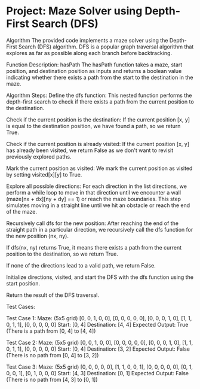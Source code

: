 # Project: Maze Solver using Depth-First Search (DFS)
Algorithm
The provided code implements a maze solver using the Depth-First Search (DFS) algorithm. DFS is a popular graph traversal algorithm that explores as far as possible along each branch before backtracking.

Function Description: hasPath
The hasPath function takes a maze, start position, and destination position as inputs and returns a boolean value indicating whether there exists a path from the start to the destination in the maze.

Algorithm Steps:
Define the dfs function: This nested function performs the depth-first search to check if there exists a path from the current position to the destination.

Check if the current position is the destination: If the current position [x, y] is equal to the destination position, we have found a path, so we return True.

Check if the current position is already visited: If the current position [x, y] has already been visited, we return False as we don't want to revisit previously explored paths.

Mark the current position as visited: We mark the current position as visited by setting visited[x][y] to True.

Explore all possible directions: For each direction in the list directions, we perform a while loop to move in that direction until we encounter a wall (maze[nx + dx][ny + dy] == 1) or reach the maze boundaries. This step simulates moving in a straight line until we hit an obstacle or reach the end of the maze.

Recursively call dfs for the new position: After reaching the end of the straight path in a particular direction, we recursively call the dfs function for the new position (nx, ny).

If dfs(nx, ny) returns True, it means there exists a path from the current position to the destination, so we return True.

If none of the directions lead to a valid path, we return False.

Initialize directions, visited, and start the DFS with the dfs function using the start position.

Return the result of the DFS traversal.

Test Cases:

Test Case 1:
Maze: (5x5 grid)
[0, 0, 1, 0, 0],
[0, 0, 0, 0, 0],
[0, 0, 0, 1, 0],
[1, 1, 0, 1, 1],
[0, 0, 0, 0, 0]
Start: [0, 4]
Destination: [4, 4]
Expected Output: True (There is a path from [0, 4] to [4, 4])

Test Case 2:
Maze: (5x5 grid)
[0, 0, 1, 0, 0],
[0, 0, 0, 0, 0],
[0, 0, 0, 1, 0],
[1, 1, 0, 1, 1],
[0, 0, 0, 0, 0]
Start: [0, 4]
Destination: [3, 2]
Expected Output: False (There is no path from [0, 4] to [3, 2])

Test Case 3:
Maze: (5x5 grid)
[0, 0, 0, 0, 0],
[1, 1, 0, 0, 1],
[0, 0, 0, 0, 0],
[0, 1, 0, 0, 1],
[0, 1, 0, 0, 0]
Start: [4, 3]
Destination: [0, 1]
Expected Output: False (There is no path from [4, 3] to [0, 1])
